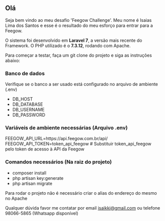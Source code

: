 <h2>Olá</h2>
<p>Seja bem vindo ao meu desafio 'Feegow Challenge'. Meu nome é Isaias Lima dos Santos e esse é o resultado do meu esforço para entrar para a Feegow.</p>
<p>O sistema foi desenvolvido em <b>Laravel 7</b>, a versão mais recente do Framework. O PHP utilizado é o <b>7.3.12</b>, rodando com Apache.</p>
<p>Para começar a testar, faça um git clone do projeto e siga as instruções abaixo:</p>

<h3>Banco de dados</h3>
<p>Verifique se o banco a ser usado está configurado no arquivo de ambiente (.env)</p>
<ul>
    <li>DB_HOST</li>
    <li>DB_DATABASE</li>
    <li>DB_USERNAME</li>
    <li>DB_PASSWORD</li>
</ul>

<h3>Variáveis de ambiente necessárias (Arquivo .env)</h3>
FEEGOW_API_URL=https://api.feegow.com.br/api/<br/>
FEEGOW_API_TOKEN=token_api_feegow # Substituir token_api_feegow pelo token de acesso à API da Feegow

<h3>Comandos necessários (Na raiz do projeto)</h3>
<ul>
    <li>composer install</li>
    <li>php artisan key:generate</li>
    <li>php artisan migrate</li>
</ul>

<p>Para rodar o projeto não é necessário criar o alias do endereço do mesmo no Apache</p>
<p>Qualquer dúvida favor me contatar por email <a href="mailto:isaikki@gmail.com">isaikki@gmail.com</a> ou telefone 98066-5865 (Whatsapp disponível)</p>